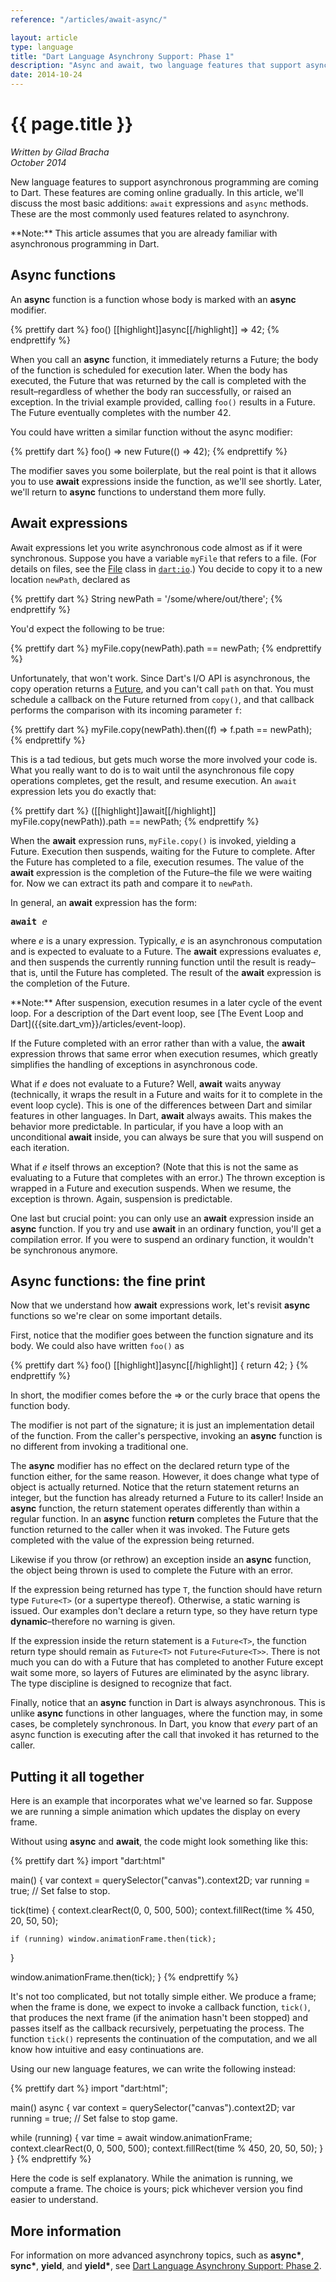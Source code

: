 ```yaml
---
reference: "/articles/await-async/"

layout: article
type: language
title: "Dart Language Asynchrony Support: Phase 1"
description: "Async and await, two language features that support asynchronous programming, are now available in Dart."
date: 2014-10-24
---
```


# {{ page.title }}

_Written by Gilad Bracha <br>
October 2014_

New language features to support asynchronous programming are coming to Dart.
These features are coming online gradually. In this article, we'll discuss
the most basic additions: `await` expressions and `async` methods.
These are the most commonly used features related to asynchrony.

<aside class="alert alert-info" markdown="1">
**Note:**
This article assumes that you are already familiar with asynchronous
programming in Dart.
</aside>

## Async functions

An **async** function is a function whose body is marked with an **async**
modifier.

{% prettify dart %}
foo() [[highlight]]async[[/highlight]] => 42;
{% endprettify %}

When you call an **async** function, it immediately returns a Future;
the body of the function is scheduled for execution later.
When the body has executed, the Future that was returned by the call
is completed with the result&ndash;regardless of whether the body
ran successfully, or raised an exception. In the trivial example
provided, calling `foo()` results in a Future.
The Future eventually completes with the number 42.

You could have written a similar function without the async modifier:

{% prettify dart %}
foo() => new Future(() => 42);
{% endprettify %}

The modifier saves you some boilerplate, but the real point is that it
allows you to use **await** expressions inside the function, as we'll
see shortly. Later, we'll return to **async** functions to understand them
more fully.

## Await expressions

Await expressions let you write asynchronous code almost as if it were
synchronous. Suppose you have a variable `myFile` that refers to a
file. (For details on files, see the
[File](https://api.dartlang.org/apidocs/channels/stable/dartdoc-viewer/dart-io.File)
class in
[`dart:io`](https://api.dartlang.org/dart-io/dart-io-library.html).)
You decide to copy it to a new location `newPath`, declared as

{% prettify dart %}
String newPath = '/some/where/out/there';
{% endprettify %}

You'd expect the following to be true:

{% prettify dart %}
myFile.copy(newPath).path == newPath;
{% endprettify %}

Unfortunately, that won't work. Since Dart's I/O API is asynchronous,
the copy operation returns a [Future](https://api.dartlang.org/apidocs/channels/stable/dartdoc-viewer/dart-async.Future),
and you can't call `path` on that. You must schedule a callback on the
Future returned from `copy()`, and that callback performs the
comparison with its incoming parameter `f`:

{% prettify dart %}
myFile.copy(newPath).then((f) => f.path == newPath);
{% endprettify %}

This is a tad tedious, but gets much worse the more involved your code is.
What you really want to do is to wait until the asynchronous file copy
operations completes, get the result, and resume execution.
An `await` expression lets you do exactly that:

{% prettify dart %}
([[highlight]]await[[/highlight]] myFile.copy(newPath)).path == newPath;
{% endprettify %}

When the **await** expression runs, `myFile.copy()` is invoked, yielding
a Future. Execution then suspends, waiting for the Future to complete.
After the Future has completed to a file, execution resumes.
The value of the **await** expression is the completion of the
Future&ndash;the file we were waiting for. Now we can extract its path
and compare it to `newPath`.

In general, an **await** expression has the form:

<pre>
<b>await</b> <i>e</i>
</pre>

where _e_ is a unary expression. Typically, _e_ is an asynchronous
computation and is expected to evaluate to a Future. The **await**
expressions evaluates _e_, and then suspends the currently running
function until the result is ready&ndash;that is, until the
Future has completed. The result of the **await** expression is
the completion of the Future.

<aside class="alert alert-info" markdown="1">
**Note:**
After suspension, execution resumes in a later cycle of the event loop.
For a description of the Dart event loop, see
[The Event Loop and Dart]({{site.dart_vm}}/articles/event-loop).
</aside>

If the Future completed with an error rather than with a value,
the **await** expression throws that same error when execution resumes,
which greatly simplifies the handling of exceptions in asynchronous code.

What if _e_ does not evaluate to a Future? Well, **await** waits anyway
(technically, it wraps the result in a Future and waits for it to
complete in the event loop cycle). This is one of the differences
between Dart and similar features in other languages. In Dart, **await**
always awaits. This makes the behavior more predictable. In particular,
if you have a loop with an unconditional **await** inside, you can
always be sure that you will suspend on each iteration.

What if _e_ itself throws an exception?
(Note that this is not the same as evaluating
to a Future that completes with an error.) The thrown exception is
wrapped in a Future and execution suspends. When we resume, the
exception is thrown. Again, suspension is predictable.

One last but crucial point: you can only use an **await** expression
inside an **async** function. If you try and use **await** in an ordinary
function, you'll get a compilation error. If you were to suspend an ordinary
function, it wouldn't be synchronous anymore.

## Async functions: the fine print

Now that we understand how **await** expressions work, let's revisit
**async** functions so we're clear on some important details.

First, notice that the modifier goes between the function signature and
its body. We could also have written `foo()` as

{% prettify dart %}
foo() [[highlight]]async[[/highlight]] { return 42; }
{% endprettify %}

In short, the modifier comes before the => or the curly brace that opens
the function body.

The modifier is not part of the signature; it is just an implementation
detail of the function. From the caller's perspective, invoking an
**async** function is no different from invoking a traditional one.

The **async** modifier has no effect on the declared return type of the
function either, for the same reason. However, it does change what type
of object is actually returned. Notice that the return statement returns
an integer, but the function has already returned a Future to its caller!
Inside an **async** function, the return statement operates differently
than within a regular function. In an **async** function **return**
completes the Future that the function returned to the caller when it
was invoked. The Future gets completed with the value of the expression
being returned.

Likewise if you throw (or rethrow) an exception inside an **async** function,
the object being thrown is used to complete the Future with an error.

If the expression being returned has type `T`, the function should have
return type `Future<T>` (or a supertype thereof). Otherwise, a static
warning is issued. Our examples don't declare a return type, so
they have return type **dynamic**&ndash;therefore no warning is given.

If the expression inside the return statement is a `Future<T>`, the
function return type should remain as `Future<T>` not
`Future<Future<T>>`. There is not much you can do with a Future that
has completed to another Future except wait some more, so layers of
Futures are eliminated by the async library. The type discipline is
designed to recognize that fact.

Finally, notice that an **async** function in Dart is always
asynchronous. This is unlike **async** functions in other languages,
where the function may, in some cases, be completely synchronous.
In Dart, you know that _every_ part of an async function is
executing after the call that invoked it has returned to the caller.

## Putting it all together

Here is an example that incorporates what we've learned so far.
Suppose we are running a simple animation which updates the display
on every frame.

Without using **async** and **await**, the code might look something like
this:


{% prettify dart %}
import "dart:html"

main() {
  var context = querySelector("canvas").context2D;
  var running = true;    // Set false to stop.

  tick(time) {
    context.clearRect(0, 0, 500, 500);
    context.fillRect(time % 450, 20, 50, 50);

    if (running) window.animationFrame.then(tick);
  }

  window.animationFrame.then(tick);
}
{% endprettify %}

It's not too complicated, but not totally simple either. We produce a frame;
when the frame is done, we expect to invoke a callback function, `tick()`,
that produces the next frame (if the animation hasn't been stopped)
and passes itself as the callback recursively, perpetuating the process.
The function `tick()` represents the continuation of the computation, and we
all know how intuitive and easy continuations are.

Using our new language features, we can write the following instead:

{% prettify dart %}
import "dart:html";

main() async {
  var context = querySelector("canvas").context2D;
  var running = true;    // Set false to stop game.

  while (running) {
    var time = await window.animationFrame;
    context.clearRect(0, 0, 500, 500);
    context.fillRect(time % 450, 20, 50, 50);
  }
}
{% endprettify %}

Here the code is self explanatory. While the animation is running, we
compute a frame. The choice is yours; pick whichever version you find
easier to understand.

## More information

For information on more advanced asynchrony topics, such as **async\***,
**sync\***, **yield**, and **yield\***, see
[Dart Language Asynchrony Support: Phase 2](/articles/beyond-async).
